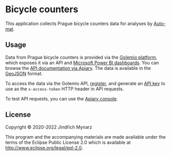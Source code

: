 # Bicycle counters

This application collects Prague bicycle counters data for analyses by [Auto-mat](https://auto-mat.cz).

## Usage

Data from Prague bicycle counters is provided via the [Golemio platform](https://golemio.cz/cs/node/22), which exposes it via an API and [Microsoft Power BI dashboards](https://golemio.cz/insights/cyklodoprava). You can browse the [API documentation via Apiary](https://golemioapi.docs.apiary.io/#reference/traffic/bicycle-counters). The data is available in the [GeoJSON](https://tools.ietf.org/html/rfc7946) format.

To access the data via the Golemio API, [register](https://api.golemio.cz/api-keys/auth/sign-in), and generate an [API key](https://api.golemio.cz/api-keys/dashboard) to use as the `x-access-token` HTTP header in API requests.

To test API requests, you can use the [Apiary console](https://golemioapi.docs.apiary.io/#reference/traffic/bicycle-counters/get-all-bicycle-counters?console=1).

## License

Copyright © 2020-2022 Jindřich Mynarz

This program and the accompanying materials are made available under the terms of the Eclipse Public License 2.0 which is available at http://www.eclipse.org/legal/epl-2.0.
